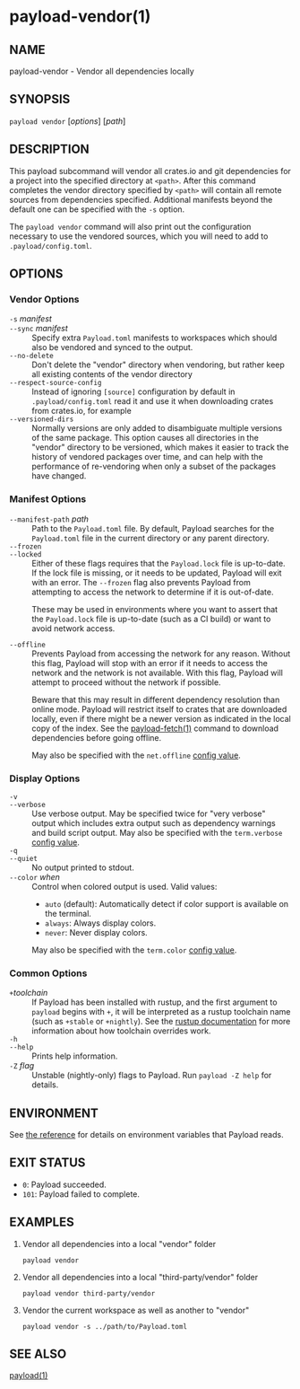 # payload-vendor(1)

## NAME

payload-vendor - Vendor all dependencies locally

## SYNOPSIS

`payload vendor` [_options_] [_path_]

## DESCRIPTION

This payload subcommand will vendor all crates.io and git dependencies for a
project into the specified directory at `<path>`. After this command completes
the vendor directory specified by `<path>` will contain all remote sources from
dependencies specified. Additional manifests beyond the default one can be
specified with the `-s` option.

The `payload vendor` command will also print out the configuration necessary
to use the vendored sources, which you will need to add to `.payload/config.toml`.

## OPTIONS

### Vendor Options

<dl>

<dt class="option-term" id="option-payload-vendor--s"><a class="option-anchor" href="#option-payload-vendor--s"></a><code>-s</code> <em>manifest</em></dt>
<dt class="option-term" id="option-payload-vendor---sync"><a class="option-anchor" href="#option-payload-vendor---sync"></a><code>--sync</code> <em>manifest</em></dt>
<dd class="option-desc">Specify extra <code>Payload.toml</code> manifests to workspaces which should also be
vendored and synced to the output.</dd>


<dt class="option-term" id="option-payload-vendor---no-delete"><a class="option-anchor" href="#option-payload-vendor---no-delete"></a><code>--no-delete</code></dt>
<dd class="option-desc">Don't delete the &quot;vendor&quot; directory when vendoring, but rather keep all
existing contents of the vendor directory</dd>


<dt class="option-term" id="option-payload-vendor---respect-source-config"><a class="option-anchor" href="#option-payload-vendor---respect-source-config"></a><code>--respect-source-config</code></dt>
<dd class="option-desc">Instead of ignoring <code>[source]</code> configuration by default in <code>.payload/config.toml</code>
read it and use it when downloading crates from crates.io, for example</dd>


<dt class="option-term" id="option-payload-vendor---versioned-dirs"><a class="option-anchor" href="#option-payload-vendor---versioned-dirs"></a><code>--versioned-dirs</code></dt>
<dd class="option-desc">Normally versions are only added to disambiguate multiple versions of the
same package. This option causes all directories in the &quot;vendor&quot; directory
to be versioned, which makes it easier to track the history of vendored
packages over time, and can help with the performance of re-vendoring when
only a subset of the packages have changed.</dd>


</dl>

### Manifest Options

<dl>

<dt class="option-term" id="option-payload-vendor---manifest-path"><a class="option-anchor" href="#option-payload-vendor---manifest-path"></a><code>--manifest-path</code> <em>path</em></dt>
<dd class="option-desc">Path to the <code>Payload.toml</code> file. By default, Payload searches for the
<code>Payload.toml</code> file in the current directory or any parent directory.</dd>



<dt class="option-term" id="option-payload-vendor---frozen"><a class="option-anchor" href="#option-payload-vendor---frozen"></a><code>--frozen</code></dt>
<dt class="option-term" id="option-payload-vendor---locked"><a class="option-anchor" href="#option-payload-vendor---locked"></a><code>--locked</code></dt>
<dd class="option-desc">Either of these flags requires that the <code>Payload.lock</code> file is
up-to-date. If the lock file is missing, or it needs to be updated, Payload will
exit with an error. The <code>--frozen</code> flag also prevents Payload from
attempting to access the network to determine if it is out-of-date.</p>
<p>These may be used in environments where you want to assert that the
<code>Payload.lock</code> file is up-to-date (such as a CI build) or want to avoid network
access.</dd>


<dt class="option-term" id="option-payload-vendor---offline"><a class="option-anchor" href="#option-payload-vendor---offline"></a><code>--offline</code></dt>
<dd class="option-desc">Prevents Payload from accessing the network for any reason. Without this
flag, Payload will stop with an error if it needs to access the network and
the network is not available. With this flag, Payload will attempt to
proceed without the network if possible.</p>
<p>Beware that this may result in different dependency resolution than online
mode. Payload will restrict itself to crates that are downloaded locally, even
if there might be a newer version as indicated in the local copy of the index.
See the <a href="payload-fetch.html">payload-fetch(1)</a> command to download dependencies before going
offline.</p>
<p>May also be specified with the <code>net.offline</code> <a href="../reference/config.html">config value</a>.</dd>



</dl>

### Display Options

<dl>

<dt class="option-term" id="option-payload-vendor--v"><a class="option-anchor" href="#option-payload-vendor--v"></a><code>-v</code></dt>
<dt class="option-term" id="option-payload-vendor---verbose"><a class="option-anchor" href="#option-payload-vendor---verbose"></a><code>--verbose</code></dt>
<dd class="option-desc">Use verbose output. May be specified twice for &quot;very verbose&quot; output which
includes extra output such as dependency warnings and build script output.
May also be specified with the <code>term.verbose</code>
<a href="../reference/config.html">config value</a>.</dd>


<dt class="option-term" id="option-payload-vendor--q"><a class="option-anchor" href="#option-payload-vendor--q"></a><code>-q</code></dt>
<dt class="option-term" id="option-payload-vendor---quiet"><a class="option-anchor" href="#option-payload-vendor---quiet"></a><code>--quiet</code></dt>
<dd class="option-desc">No output printed to stdout.</dd>


<dt class="option-term" id="option-payload-vendor---color"><a class="option-anchor" href="#option-payload-vendor---color"></a><code>--color</code> <em>when</em></dt>
<dd class="option-desc">Control when colored output is used. Valid values:</p>
<ul>
<li><code>auto</code> (default): Automatically detect if color support is available on the
terminal.</li>
<li><code>always</code>: Always display colors.</li>
<li><code>never</code>: Never display colors.</li>
</ul>
<p>May also be specified with the <code>term.color</code>
<a href="../reference/config.html">config value</a>.</dd>



</dl>

### Common Options

<dl>

<dt class="option-term" id="option-payload-vendor-+toolchain"><a class="option-anchor" href="#option-payload-vendor-+toolchain"></a><code>+</code><em>toolchain</em></dt>
<dd class="option-desc">If Payload has been installed with rustup, and the first argument to <code>payload</code>
begins with <code>+</code>, it will be interpreted as a rustup toolchain name (such
as <code>+stable</code> or <code>+nightly</code>).
See the <a href="https://dustlang.github.io/rustup/overrides.html">rustup documentation</a>
for more information about how toolchain overrides work.</dd>


<dt class="option-term" id="option-payload-vendor--h"><a class="option-anchor" href="#option-payload-vendor--h"></a><code>-h</code></dt>
<dt class="option-term" id="option-payload-vendor---help"><a class="option-anchor" href="#option-payload-vendor---help"></a><code>--help</code></dt>
<dd class="option-desc">Prints help information.</dd>


<dt class="option-term" id="option-payload-vendor--Z"><a class="option-anchor" href="#option-payload-vendor--Z"></a><code>-Z</code> <em>flag</em></dt>
<dd class="option-desc">Unstable (nightly-only) flags to Payload. Run <code>payload -Z help</code> for details.</dd>


</dl>


## ENVIRONMENT

See [the reference](../reference/environment-variables.html) for
details on environment variables that Payload reads.


## EXIT STATUS

* `0`: Payload succeeded.
* `101`: Payload failed to complete.


## EXAMPLES

1. Vendor all dependencies into a local "vendor" folder

       payload vendor

2. Vendor all dependencies into a local "third-party/vendor" folder

       payload vendor third-party/vendor

3. Vendor the current workspace as well as another to "vendor"

       payload vendor -s ../path/to/Payload.toml

## SEE ALSO
[payload(1)](payload.html)

